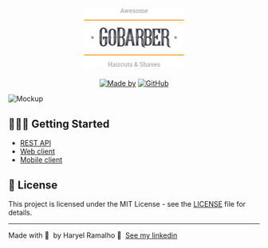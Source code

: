 <h1 align="center">
	<img alt="GoStack" src=".github/logo.svg" width="200px" />
</h1>

<p align="center">
	<a href="https://www.linkedin.com/in/haryelramalho/" target="_blank" rel="noopener noreferrer"><img alt="Made by" src="https://img.shields.io/badge/made%20by-Haryel%20Ramalho-%23FF9000"></a>
  <a href="https://github.com/haryelramalho/gobarber/blob/master/README.md"><img alt="GitHub" src="https://img.shields.io/github/license/haryelramalho/gobarber?color=%23FF9000"></a>
</p>

<img alt="Mockup" src="https://res.cloudinary.com/haryelramalho/image/upload/v1604414913/mockup-gobarber_mng5ev.png">

## 👨🏻‍💻 Getting Started

- [REST API](https://github.com/haryelramalho/gobarber-api)
- [Web client](https://github.com/haryelramalho/gobarber-web)
- [Mobile client](https://github.com/haryelramalho/gobarber-mobile)

## 📝 License

This project is licensed under the MIT License - see the [LICENSE](LICENSE) file for details.

---

Made with 💜 &nbsp;by Haryel Ramalho 👋 &nbsp;[See my linkedin](https://www.linkedin.com/in/haryelramalho/)
